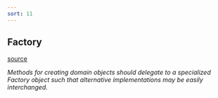 ```yaml
---
sort: 11
---
```


## Factory

[source](https://ldapwiki.com/wiki/Factory)

_Methods for creating domain objects should delegate to a specialized Factory object such that alternative implementations may be easily interchanged._
